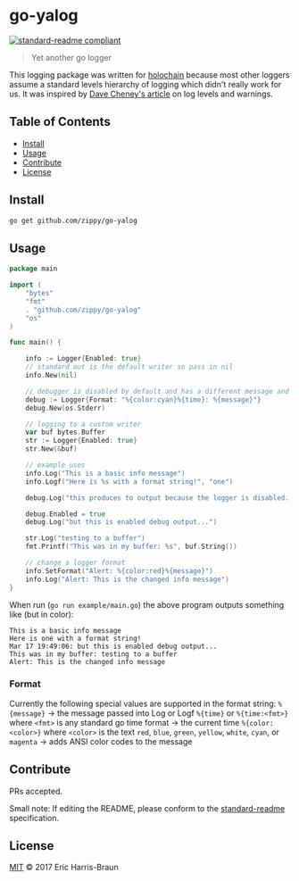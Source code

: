 # go-yalog

[![standard-readme compliant](https://img.shields.io/badge/standard--readme-OK-green.svg?style=flat-square)](https://github.com/RichardLitt/standard-readme)

> Yet another go logger

This logging package was written for [holochain](https://github.com/metacurrency/holochain) because most other loggers assume a standard levels hierarchy of logging which didn't really work for us.
It was inspired by [Dave Cheney's article](https://dave.cheney.net/2015/11/05/lets-talk-about-logging) on log levels and warnings.

## Table of Contents

- [Install](#install)
- [Usage](#usage)
- [Contribute](#contribute)
- [License](#license)

## Install

```sh
go get github.com/zippy/go-yalog
```

## Usage

```go
package main

import (
	"bytes"
	"fmt"
	. "github.com/zippy/go-yalog"
	"os"
)

func main() {

	info := Logger{Enabled: true}
	// standard out is the default writer so pass in nil
	info.New(nil)

	// debugger is disabled by default and has a different message and writer
	debug := Logger{Format: "%{color:cyan}%{time}: %{message}"}
	debug.New(os.Stderr)

	// logging to a custom writer
	var buf bytes.Buffer
	str := Logger{Enabled: true}
	str.New(&buf)

	// example uses
	info.Log("This is a basic info message")
	info.Logf("Here is %s with a format string!", "one")

	debug.Log("this produces to output because the logger is disabled...")

	debug.Enabled = true
	debug.Log("but this is enabled debug output...")

	str.Log("testing to a buffer")
	fmt.Printf("This was in my buffer: %s", buf.String())

	// change a logger format
	info.SetFormat("Alert: %{color:red}%{message}")
	info.Log("Alert: This is the changed info message")
}

```

When run (`go run example/main.go`) the above program outputs something like (but in color):

```
This is a basic info message
Here is one with a format string!
Mar 17 19:49:06: but this is enabled debug output...
This was in my buffer: testing to a buffer
Alert: This is the changed info message
```

### Format

Currently the following special values are supported in the format string:
`%{message}` -> the message passed into Log or Logf
`%{time}` or `%{time:<fmt>}` where `<fmt>` is any standard go time format -> the current time
`%{color:<color>}` where `<color>` is the text `red`, `blue`, `green`, `yellow`, `white`, `cyan`, or `magenta` -> adds ANSI color codes to the message

## Contribute

PRs accepted.

Small note: If editing the README, please conform to the [standard-readme](https://github.com/RichardLitt/standard-readme) specification.

## License

[MIT](LICENSE) © 2017 Eric Harris-Braun

